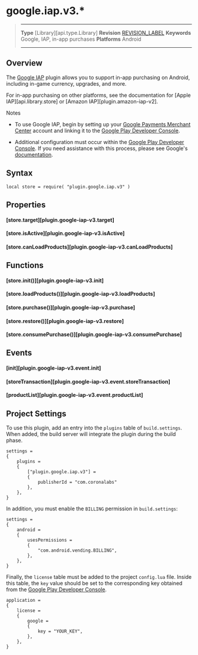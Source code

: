 
# google.iap.v3.*

> --------------------- ------------------------------------------------------------------------------------------
> __Type__              [Library][api.type.Library]
> __Revision__          [REVISION_LABEL](REVISION_URL)
> __Keywords__          Google, IAP, in-app purchases
> __Platforms__			Android
> --------------------- ------------------------------------------------------------------------------------------

## Overview

The [Google IAP](https://marketplace.coronalabs.com/plugin/google-iap) plugin allows you to support <nobr>in-app</nobr> purchasing on Android, including <nobr>in-game</nobr> currency, upgrades, and more.

For in-app purchasing on other platforms, see the documentation for [Apple IAP][api.library.store] or [Amazon IAP][plugin.amazon-iap-v2].

<div class="guide-notebox">
<div class="notebox-title">Notes</div>

* To use Google IAP, begin by setting up your [Google Payments Merchant Center](https://support.google.com/wallet/business/answer/1619772) account and linking it to the [Google Play Developer Console](https://play.google.com/apps/publish).

* Additional configuration must occur within the [Google Play Developer Console](https://play.google.com/apps/publish). If you need assistance with this process, please see Google's [documentation](https://developer.android.com/google/play/billing/index.html).

</div>


<!---

## Gotchas

When building an app using the Google&nbsp;IAP plugin, ensure that the following options in the build dialog window \([guide][guide.distribution.androidBuild]\) match the `.apk` you've already uploaded to the [Google Play Developer Console](https://play.google.com/apps/publish):

* __Application name__
* __Version code__
* __Version name__
* __Package__

-->


## Syntax

	local store = require( "plugin.google.iap.v3" )


## Properties

#### [store.target][plugin.google-iap-v3.target]

#### [store.isActive][plugin.google-iap-v3.isActive]

#### [store.canLoadProducts][plugin.google-iap-v3.canLoadProducts]


## Functions

#### [store.init()][plugin.google-iap-v3.init]

#### [store.loadProducts()][plugin.google-iap-v3.loadProducts]

#### [store.purchase()][plugin.google-iap-v3.purchase]

#### [store.restore()][plugin.google-iap-v3.restore]

#### [store.consumePurchase()][plugin.google-iap-v3.consumePurchase]


## Events

#### [init][plugin.google-iap-v3.event.init]

#### [storeTransaction][plugin.google-iap-v3.event.storeTransaction]

#### [productList][plugin.google-iap-v3.event.productList]


## Project Settings

To use this plugin, add an entry into the `plugins` table of `build.settings`. When added, the build server will integrate the plugin during the build phase.

``````{ brush="lua" gutter="false" first-line="1" highlight="[5,6,7,8]" }
settings =
{
	plugins =
	{
		["plugin.google.iap.v3"] =
		{
			publisherId = "com.coronalabs"
		},
	},
}
``````

In addition, you must enable the `BILLING` permission in `build.settings`:

``````{ brush="lua" gutter="false" first-line="1" highlight="[7]" }
settings =
{
	android =
	{
		usesPermissions =
		{
			"com.android.vending.BILLING",
		},
	},
}
``````

Finally, the `license` table must be added to the project `config.lua` file. Inside this table, the `key` value should be set to the corresponding key obtained from the [Google Play Developer Console](https://play.google.com/apps/publish).

``````{ brush="lua" gutter="false" first-line="1" highlight="[3,4,5,6,7,8,9]" }
application = 
{
	license =
	{
		google =
		{
			key = "YOUR_KEY",
		},
	},
}
``````
